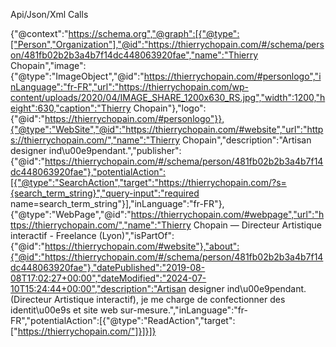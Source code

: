 Api/Json/Xml Calls

{"@context":"https://schema.org","@graph":[{"@type":["Person","Organization"],"@id":"https://thierrychopain.com/#/schema/person/481fb02b2b3a4b7f14dc448063920fae","name":"Thierry Chopain","image":{"@type":"ImageObject","@id":"https://thierrychopain.com/#personlogo","inLanguage":"fr-FR","url":"https://thierrychopain.com/wp-content/uploads/2020/04/IMAGE_SHARE_1200x630_RS.jpg","width":1200,"height":630,"caption":"Thierry Chopain"},"logo":{"@id":"https://thierrychopain.com/#personlogo"}},{"@type":"WebSite","@id":"https://thierrychopain.com/#website","url":"https://thierrychopain.com/","name":"Thierry Chopain","description":"Artisan designer ind\u00e9pendant.","publisher":{"@id":"https://thierrychopain.com/#/schema/person/481fb02b2b3a4b7f14dc448063920fae"},"potentialAction":[{"@type":"SearchAction","target":"https://thierrychopain.com/?s={search_term_string}","query-input":"required name=search_term_string"}],"inLanguage":"fr-FR"},{"@type":"WebPage","@id":"https://thierrychopain.com/#webpage","url":"https://thierrychopain.com/","name":"Thierry Chopain &mdash; Directeur Artistique interactif - Freelance (Lyon)","isPartOf":{"@id":"https://thierrychopain.com/#website"},"about":{"@id":"https://thierrychopain.com/#/schema/person/481fb02b2b3a4b7f14dc448063920fae"},"datePublished":"2019-08-08T17:02:27+00:00","dateModified":"2024-07-10T15:24:44+00:00","description":"Artisan designer ind\u00e9pendant. (Directeur Artistique interactif), je me charge de confectionner des identit\u00e9s et site web sur-mesure.","inLanguage":"fr-FR","potentialAction":[{"@type":"ReadAction","target":["https://thierrychopain.com/"]}]}]} 
